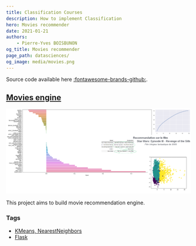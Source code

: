 ```yaml
---
title: Classification Courses
description: How to implement Classification
hero: Movies recommender
date: 2021-01-21
authors:
    - Pierre-Yves BOISBUNON
og_title: Movies recommender
page_path: datasciences/
og_image: media/movies.png
---
```


Source code available here [:fontawesome-brands-github:](https://github.com/py4mac/datasciences-portfolio). 

## <a href=https://github.com/py4mac/datasciences-portfolio/tree/master/recommendation_engine target=_blank>Movies engine</a>
<img src="https://raw.githubusercontent.com/py4mac/datasciences-portfolio/master/recommendation_engine/img/presentation.png" class="img-responsive"></img>

This project aims to build movie recommendation engine.

### Tags
- [KMeans, NearestNeighbors](https://scikit-learn.org)
- [Flask](https://www.palletsprojects.com/p/flask/)
